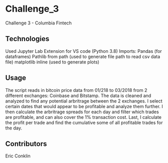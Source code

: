 # Challenge_3
Challenge 3 - Columbia Fintech


## Technologies
Used Jupyter Lab Extension for VS code (Python 3.8)
Imports: Pandas (for dataframes)
         Pathlib from path (used to generate file path to read csv data file)
         matplotlib inline (used to generate plots)

## Usage
The script reads in bitcoin price data from 01/218 to 03/2018 from 2 different exchanges: Coinbase and Bitstamp.  The data is cleaned and analyzed to find any potential arbritrage between the 2 exchanges.  I select certain dates that would appear to be profitable and analyze them further.  I then calculate the arbritrage spreads for each day and filter which trades are profitable, and can also cover the 1% transaction cost.  Last, I calculate the profit per trade and find the cumulative some of all profitable trades for the day.

## Contributors
Eric Conklin